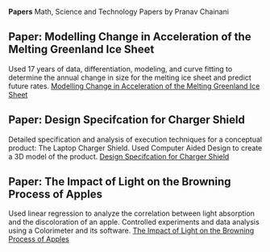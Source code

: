 **Papers**
Math, Science and Technology Papers by Pranav Chainani

## Paper: Modelling Change in Acceleration of the Melting Greenland Ice Sheet 
Used 17 years of data, differentiation, modeling, and curve fitting to determine the annual change in size for the melting ice sheet and predict future rates. [Modelling Change in Acceleration of the Melting Greenland Ice Sheet](https://github.com/PranavChainani/Papers/blob/3bc178eb6b3d76d3dfc002aafdd356e148b8c1da/MeltingIceSheet.pdf)

## Paper: Design Specifcation for Charger Shield
Detailed specification and analysis of execution techniques for a conceptual product: The Laptop Charger Shield. Used 
Computer Aided Design to create a 3D model of the product. [Design Specifcation for Charger Shield](https://github.com/PranavChainani/Papers/blob/84708539539d4e3bf2edc9fe7009b89c3a523a7b/ChargerShieldDesignSpec.pdf)

## Paper: The Impact of Light on the Browning Process of Apples
Used linear regression to analyze the correlation between light absorption and the discoloration of an apple. Controlled experiments and data analysis using a Colorimeter and its software. [The Impact of Light on the Browning Process of Apples](https://github.com/PranavChainani/Papers/blob/25752159c7e107f81b7fbed0547cfd006f25ec91/BrowningApples.pdf)
